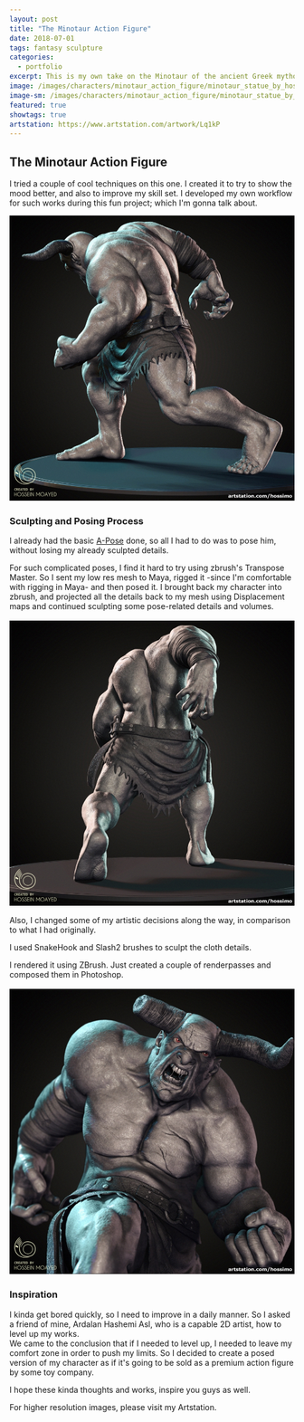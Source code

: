 ```yaml
---
layout: post
title: "The Minotaur Action Figure"
date: 2018-07-01
tags: fantasy sculpture
categories:
  - portfolio
excerpt: This is my own take on the Minotaur of the ancient Greek mythology.
image: /images/characters/minotaur_action_figure/minotaur_statue_by_hossimo_sm.jpg 
image-sm: /images/characters/minotaur_action_figure/minotaur_statue_by_hossimo_01_square.jpg
featured: true
showtags: true
artstation: https://www.artstation.com/artwork/Lq1kP
---
```


## The Minotaur Action Figure<br />

I tried a couple of cool techniques on this one. I created it to try to show the mood better, and also to improve my skill set. I developed my own workflow for such works during this fun project; which I'm gonna talk about.

<img src="/images/characters/minotaur_action_figure/minotaur_statue_by_hossimo_02_square.jpg" alt="minotaur_statue_by_hossimo_02_square" class="responsive">

### Sculpting and Posing Process<br />

I already had the basic [A-Pose](/portfolio/Minotaur/) done, so all I had to do was to pose him, without losing my already sculpted details. <br />

For such complicated poses, I find it hard to try using zbrush's Transpose Master. So I sent my low res mesh to Maya, rigged it -since I'm comfortable with rigging in Maya- and then posed it. I brought back my character into zbrush, and projected all the details back to my mesh using Displacement maps and continued sculpting some pose-related details and volumes.<br />
<br />
<img src="/images/characters/minotaur_action_figure/minotaur_statue_by_hossimo_03_square.jpg" alt="minotaur_statue_by_hossimo_03_square" class="responsive">


Also, I changed some of my artistic decisions along the way, in comparison to what I had originally.<br />

I used SnakeHook and Slash2 brushes to sculpt the cloth details.<br />

I rendered it using ZBrush. Just created a couple of renderpasses and composed them in Photoshop.<br />
<br />
<img src="/images/characters/minotaur_action_figure/minotaur_statue_by_hossimo_04_square.jpg" alt="minotaur_statue_by_hossimo_04_square" class="responsive">


### Inspiration<br />

I kinda get bored quickly, so I need to improve in a daily manner. So I asked a friend of mine, Ardalan Hashemi Asl, who is a capable 2D artist, how to level up my works. <br />
 We came to the conclusion that if I needed to level up, I needed to leave my comfort zone in order to push my limits. So I decided to create a posed version of my character as if it's going to be sold as a premium action figure by some toy company.<br />
 
I hope these kinda thoughts and works, inspire you guys as well.



For higher resolution images, please visit my Artstation.